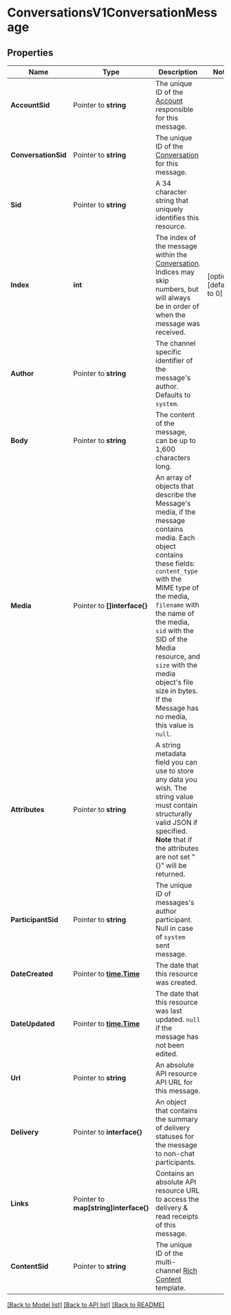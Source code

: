 # ConversationsV1ConversationMessage

## Properties

Name | Type | Description | Notes
------------ | ------------- | ------------- | -------------
**AccountSid** | Pointer to **string** | The unique ID of the [Account](https://www.twilio.com/docs/iam/api/account) responsible for this message. |
**ConversationSid** | Pointer to **string** | The unique ID of the [Conversation](https://www.twilio.com/docs/conversations/api/conversation-resource) for this message. |
**Sid** | Pointer to **string** | A 34 character string that uniquely identifies this resource. |
**Index** | **int** | The index of the message within the [Conversation](https://www.twilio.com/docs/conversations/api/conversation-resource).  Indices may skip numbers, but will always be in order of when the message was received. |[optional] [default to 0]
**Author** | Pointer to **string** | The channel specific identifier of the message's author. Defaults to `system`. |
**Body** | Pointer to **string** | The content of the message, can be up to 1,600 characters long. |
**Media** | Pointer to **[]interface{}** | An array of objects that describe the Message's media, if the message contains media. Each object contains these fields: `content_type` with the MIME type of the media, `filename` with the name of the media, `sid` with the SID of the Media resource, and `size` with the media object's file size in bytes. If the Message has no media, this value is `null`. |
**Attributes** | Pointer to **string** | A string metadata field you can use to store any data you wish. The string value must contain structurally valid JSON if specified.  **Note** that if the attributes are not set \"{}\" will be returned. |
**ParticipantSid** | Pointer to **string** | The unique ID of messages's author participant. Null in case of `system` sent message. |
**DateCreated** | Pointer to [**time.Time**](time.Time.md) | The date that this resource was created. |
**DateUpdated** | Pointer to [**time.Time**](time.Time.md) | The date that this resource was last updated. `null` if the message has not been edited. |
**Url** | Pointer to **string** | An absolute API resource API URL for this message. |
**Delivery** | Pointer to **interface{}** | An object that contains the summary of delivery statuses for the message to non-chat participants. |
**Links** | Pointer to **map[string]interface{}** | Contains an absolute API resource URL to access the delivery & read receipts of this message. |
**ContentSid** | Pointer to **string** | The unique ID of the multi-channel [Rich Content](https://www.twilio.com/docs/content) template. |

[[Back to Model list]](../README.md#documentation-for-models) [[Back to API list]](../README.md#documentation-for-api-endpoints) [[Back to README]](../README.md)


